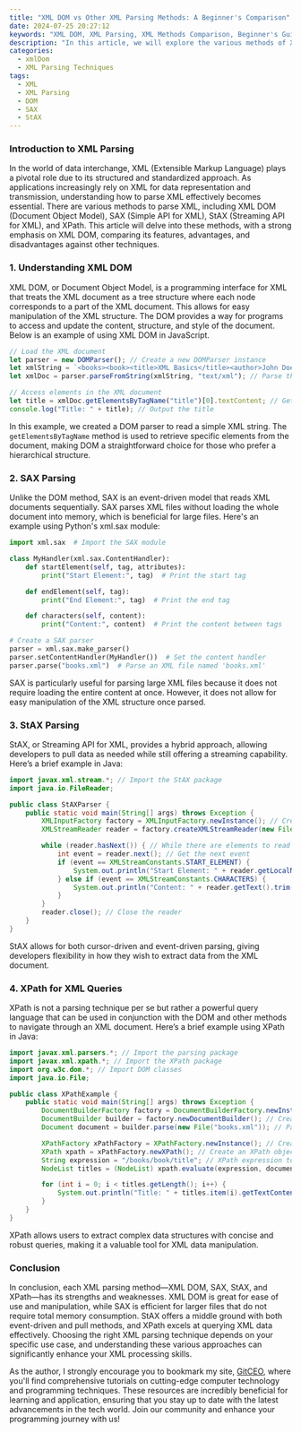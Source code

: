 ```yaml
---
title: "XML DOM vs Other XML Parsing Methods: A Beginner's Comparison"
date: 2024-07-25 20:27:12
keywords: "XML DOM, XML Parsing, XML Methods Comparison, Beginner's Guide XML"
description: "In this article, we will explore the various methods of XML parsing, focusing on XML DOM while comparing it with other XML parsing techniques like SAX, StAX, and XPath. We'll detail each method's structure, functionality, and suitability for different scenarios, providing beginners with a clear understanding of how to choose the right method for their XML parsing needs. Additionally, we will include practical code examples to help illustrate each method's application and use cases in real-world programming. By the end of this article, you will have a solid grasp of the advantages and disadvantages of XML DOM compared to its alternatives."
categories:
  - xmlDom
  - XML Parsing Techniques
tags:
  - XML
  - XML Parsing
  - DOM
  - SAX
  - StAX
---
```


### Introduction to XML Parsing

In the world of data interchange, XML (Extensible Markup Language) plays a pivotal role due to its structured and standardized approach. As applications increasingly rely on XML for data representation and transmission, understanding how to parse XML effectively becomes essential. There are various methods to parse XML, including XML DOM (Document Object Model), SAX (Simple API for XML), StAX (Streaming API for XML), and XPath. This article will delve into these methods, with a strong emphasis on XML DOM, comparing its features, advantages, and disadvantages against other techniques. 

<!-- more -->

### 1. Understanding XML DOM

XML DOM, or Document Object Model, is a programming interface for XML that treats the XML document as a tree structure where each node corresponds to a part of the XML document. This allows for easy manipulation of the XML structure. The DOM provides a way for programs to access and update the content, structure, and style of the document. Below is an example of using XML DOM in JavaScript.

```javascript
// Load the XML document
let parser = new DOMParser(); // Create a new DOMParser instance
let xmlString = `<books><book><title>XML Basics</title><author>John Doe</author></book></books>`; // Sample XML string
let xmlDoc = parser.parseFromString(xmlString, "text/xml"); // Parse the XML string to a DOM document

// Access elements in the XML document
let title = xmlDoc.getElementsByTagName("title")[0].textContent; // Get the title of the book
console.log("Title: " + title); // Output the title
```

In this example, we created a DOM parser to read a simple XML string. The `getElementsByTagName` method is used to retrieve specific elements from the document, making DOM a straightforward choice for those who prefer a hierarchical structure.

### 2. SAX Parsing

Unlike the DOM method, SAX is an event-driven model that reads XML documents sequentially. SAX parses XML files without loading the whole document into memory, which is beneficial for large files. Here's an example using Python's xml.sax module:

```python
import xml.sax  # Import the SAX module

class MyHandler(xml.sax.ContentHandler):
    def startElement(self, tag, attributes):
        print("Start Element:", tag)  # Print the start tag

    def endElement(self, tag):
        print("End Element:", tag)  # Print the end tag

    def characters(self, content):
        print("Content:", content)  # Print the content between tags

# Create a SAX parser
parser = xml.sax.make_parser()
parser.setContentHandler(MyHandler())  # Set the content handler
parser.parse("books.xml")  # Parse an XML file named 'books.xml'
```

SAX is particularly useful for parsing large XML files because it does not require loading the entire content at once. However, it does not allow for easy manipulation of the XML structure once parsed.

### 3. StAX Parsing

StAX, or Streaming API for XML, provides a hybrid approach, allowing developers to pull data as needed while still offering a streaming capability. Here’s a brief example in Java:

```java
import javax.xml.stream.*; // Import the StAX package
import java.io.FileReader;

public class StAXParser {
    public static void main(String[] args) throws Exception {
        XMLInputFactory factory = XMLInputFactory.newInstance(); // Create a StAX factory
        XMLStreamReader reader = factory.createXMLStreamReader(new FileReader("books.xml")); // Read the XML file

        while (reader.hasNext()) { // While there are elements to read
            int event = reader.next(); // Get the next event
            if (event == XMLStreamConstants.START_ELEMENT) {
                System.out.println("Start Element: " + reader.getLocalName()); // Print start element
            } else if (event == XMLStreamConstants.CHARACTERS) {
                System.out.println("Content: " + reader.getText().trim()); // Print content
            }
        }
        reader.close(); // Close the reader
    }
}
```

StAX allows for both cursor-driven and event-driven parsing, giving developers flexibility in how they wish to extract data from the XML document.

### 4. XPath for XML Queries

XPath is not a parsing technique per se but rather a powerful query language that can be used in conjunction with the DOM and other methods to navigate through an XML document. Here’s a brief example using XPath in Java:

```java
import javax.xml.parsers.*; // Import the parsing package
import javax.xml.xpath.*; // Import the XPath package
import org.w3c.dom.*; // Import DOM classes
import java.io.File;

public class XPathExample {
    public static void main(String[] args) throws Exception {
        DocumentBuilderFactory factory = DocumentBuilderFactory.newInstance(); // Create a document builder factory
        DocumentBuilder builder = factory.newDocumentBuilder(); // Create a document builder
        Document document = builder.parse(new File("books.xml")); // Parse the XML file

        XPathFactory xPathFactory = XPathFactory.newInstance(); // Create an XPath factory
        XPath xpath = xPathFactory.newXPath(); // Create an XPath object
        String expression = "/books/book/title"; // XPath expression to find all titles
        NodeList titles = (NodeList) xpath.evaluate(expression, document, XPathConstants.NODESET); // Execute the XPath expression

        for (int i = 0; i < titles.getLength(); i++) {
            System.out.println("Title: " + titles.item(i).getTextContent()); // Print each title
        }
    }
}
```

XPath allows users to extract complex data structures with concise and robust queries, making it a valuable tool for XML data manipulation.

### Conclusion

In conclusion, each XML parsing method—XML DOM, SAX, StAX, and XPath—has its strengths and weaknesses. XML DOM is great for ease of use and manipulation, while SAX is efficient for larger files that do not require total memory consumption. StAX offers a middle ground with both event-driven and pull methods, and XPath excels at querying XML data effectively. Choosing the right XML parsing technique depends on your specific use case, and understanding these various approaches can significantly enhance your XML processing skills.

As the author, I strongly encourage you to bookmark my site, [GitCEO](https://gitceo.com), where you'll find comprehensive tutorials on cutting-edge computer technology and programming techniques. These resources are incredibly beneficial for learning and application, ensuring that you stay up to date with the latest advancements in the tech world. Join our community and enhance your programming journey with us!